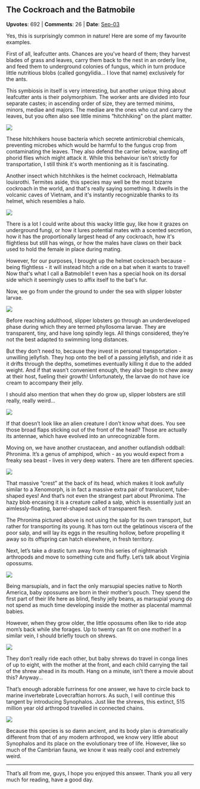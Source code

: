 ## The Cockroach and the Batmobile
    
**Upvotes**: 692 | **Comments**: 26 | **Date**: [Sep-03](https://www.quora.com/Aside-from-human-beings-do-any-land-animals-ride-other-animals-for-transportation/answer/Gary-Meaney)

Yes, this is surprisingly common in nature! Here are some of my favourite examples.

First of all, leafcutter ants. Chances are you've heard of them; they harvest blades of grass and leaves, carry them back to the nest in an orderly line, and feed them to underground colonies of fungus, which in turn produce little nutritious blobs (called gongylidia… I love that name) exclusively for the ants.

This symbiosis in itself is very interesting, but another unique thing about leafcutter ants is their polymorphism. The worker ants are divided into four separate castes; in ascending order of size, they are termed minims, minors, mediae and majors. The mediae are the ones who cut and carry the leaves, but you often also see little minims “hitchhiking" on the plant matter.

![](https://qph.fs.quoracdn.net/main-qimg-b7d8770e9af7acbb65aff00fa55a2efb-pjlq)

These hitchhikers house bacteria which secrete antimicrobial chemicals, preventing microbes which would be harmful to the fungus crop from contaminating the leaves. They also defend the carrier below, warding off phorid flies which might attack it. While this behaviour isn't strictly for transportation, I still think it's worth mentioning as it is fascinating.

Another insect which hitchhikes is the helmet cockroach, Helmablatta louisrothi. Termites aside, this species may well be the most bizarre cockroach in the world, and that's really saying something. It dwells in the volcanic caves of Vietnam, and it's instantly recognizable thanks to its helmet, which resembles a halo.

![](https://qph.fs.quoracdn.net/main-qimg-f8acd43d83cb4042c1ce664b75c643b9-pjlq)

There is a lot I could write about this wacky little guy, like how it grazes on underground fungi, or how it lures potential mates with a scented secretion, how it has the proportionally largest head of any cockroach, how it's flightless but still has wings, or how the males have claws on their back used to hold the female in place during mating.

However, for our purposes, I brought up the helmet cockroach because - being flightless - it will instead hitch a ride on a bat when it wants to travel! Now that's what I call a Batmobile! t even has a special hook on its dorsal side which it seemingly uses to affix itself to the bat's fur.

Now, we go from under the ground to under the sea with slipper lobster larvae.

![](https://qph.fs.quoracdn.net/main-qimg-5e61d59afbcef4d7f829d3e74dbd40a3-pjlq)

Before reaching adulthood, slipper lobsters go through an underdeveloped phase during which they are termed phyllosoma larvae. They are transparent, tiny, and have long spindly legs. All things considered, they’re not the best adapted to swimming long distances.

But they don’t need to, because they invest in personal transportation - unwilling jellyfish. They hop onto the bell of a passing jellyfish, and ride it as it drifts through the depths, sometimes eventually killing it due to the added weight. And if that wasn’t convenient enough, they also begin to chew away at their host, fueling their growth! Unfortunately, the larvae do not have ice cream to accompany their jelly.

I should also mention that when they do grow up, slipper lobsters are still really, really weird…

![](https://qph.fs.quoracdn.net/main-qimg-fb08a2ffa6000bc2c7d14292c053edaf-lq)

If that doesn’t look like an alien creature I don’t know what does. You see those broad flaps sticking out of the front of the head? Those are actually its antennae, which have evolved into an unrecognizable form.

Moving on, we have another crustacean, and another outlandish oddball: Phronima. It’s a genus of amphipod, which - as you would expect from a freaky sea beast - lives in very deep waters. There are ten different species.

![](https://qph.fs.quoracdn.net/main-qimg-831a2200e917f54e0aa24dc2d7fc4bca-lq)

That massive “crest” at the back of its head, which makes it look awfully similar to a Xenomorph, is in fact a massive extra pair of translucent, tube-shaped eyes! And that’s not even the strangest part about Phronima. The hazy blob encasing it is a creature called a salp, which is essentially just an aimlessly-floating, barrel-shaped sack of transparent flesh.

The Phronima pictured above is not using the salp for its own transport, but rather for transporting its young. It has torn out the gelatinous viscera of the poor salp, and will lay its eggs in the resulting hollow, before propelling it away so its offspring can hatch elsewhere, in fresh territory.

Next, let’s take a drastic turn away from this series of nightmarish arthropods and move to something cute and fluffy. Let’s talk about Virginia opossums.

![](https://qph.fs.quoracdn.net/main-qimg-66482ac16c8722e7489a3a48150ccd3c-lq)

Being marsupials, and in fact the only marsupial species native to North America, baby opossums are born in their mother’s pouch. They spend the first part of their life here as blind, fleshy jelly beans, as marsupial young do not spend as much time developing inside the mother as placental mammal babies.

However, when they grow older, the little opossums often like to ride atop mom’s back while she forages. Up to twenty can fit on one mother! In a similar vein, I should briefly touch on shrews.

![](https://qph.fs.quoracdn.net/main-qimg-15aa3869f68bd6e711613809657b33fb-lq)

They don’t really ride each other, but baby shrews do travel in conga lines of up to eight, with the mother at the front, and each child carrying the tail of the shrew ahead in its mouth. Hang on a minute, isn’t there a movie about this? Anyway…

That’s enough adorable furriness for one answer, we have to circle back to marine invertebrate Lovecraftian horrors. As such, I will continue this tangent by introducing Synophalos. Just like the shrews, this extinct, 515 million year old arthropod travelled in connected chains.

![](https://qph.fs.quoracdn.net/main-qimg-d01240b60d50f23c29fbbf2ae5611ed9-pjlq)

Because this species is so damn ancient, and its body plan is dramatically different from that of any modern arthropod, we know very little about Synophalos and its place on the evolutionary tree of life. However, like so much of the Cambrian fauna, we know it was really cool and extremely weird.

* * *

That’s all from me, guys, I hope you enjoyed this answer. Thank you all very much for reading, have a good day.

